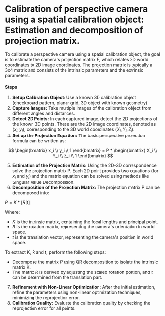 # Calibration of perspective camera using a spatial calibration object: Estimation and decomposition of projection matrix.
To calibrate a perspective camera using a spatial calibration object, the goal is to estimate the camera's projection matrix $P$, which relates 3D world coordinates to 2D image coordinates. The projection matrix is typically a 3x4 matrix and consists of the intrinsic parameters and the extrinsic parameters.

#### Steps
1. **Setup Calibration Object:** Use a known 3D calibration object (checkboard pattern, planar grid, 3D object with known geometry)
2. **Capture Images:** Take multiple images of the calibration object from different angles and distances.
3. **Detect 2D Points:** In each captured image, detect the 2D projections of the known 3D points. These are the 2D image coordinates, denoted as $(x_i, y_i)$, corresponding to the 3D world coordinates $(X_i, Y_i, Z_i)$.
4. **Set up the Projection Equation:** The basic perspective projection formula can be written as:

$$
\begin{bmatrix}
  x_i \\
  y_i \\
  1
\end{bmatrix}
 =  P *
\begin{bmatrix}
  X_i \\
  Y_i \\
  Z_i \\
  1
\end{bmatrix} $$

5. **Estimation of the Projection Matrix:** Using the 2D-3D correspondence solve the projection matrix P. Each 2D point provides two equations (for $x_i$ and $y_i$) and the matrix equation can be solved using methods like Singular Value Decomposition.
6. **Decomposition of the Projection Matrix:** The projection matrix P can be decomposed into:

$P = K * [R | t]$

Where:
- $K$ is the intrinsic matrix, containing the focal lengths and principal point.
- $R$ is the rotation matrix, representing the camera's orientation in world space.
- $t$ is the translation vector, representing the camera's position in world space.

To extract K, R and t, perform the following steps:
- Decompose the matrix $P$ using QR decomposition to isolate the intrinsic matrix K.
- The matrix $R$ is derived by adjusting the scaled rotation portion, and $t$ can be determined from the translation part.

7. **Refinement with Non-Linear Optimization:** After the initial estimation, refine the parameters using non-linear optimization techniques, minimizing the reprojection error.
8. **Calibration Quality:** Evaluate the calibration quality by checking the reprojection error for all points.
